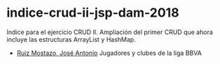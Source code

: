 # indice-crud-ii-jsp-dam-2018
Indice para el ejercicio CRUD II. Ampliación del primer CRUD que ahora incluye las estructuras ArrayList y HashMap.

* [Ruiz Mostazo, José Antonio](https://github.com/joseantonioruizmostazo/JSP-CRUD) Jugadores y clubes de la liga BBVA

